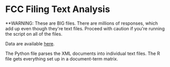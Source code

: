 # FCC Filing Text Analysis

**WARNING: These are BIG files. There are millions of responses, which add up even though they're text files. Proceed with caution if you're running the script on all of the files.


Data are available [here](http://www.fcc.gov/files/ecfs/14-28/ecfs-files.htm).

The Python file parses the XML documents into individual text files. The R file gets everything set up in a document-term matrix.

